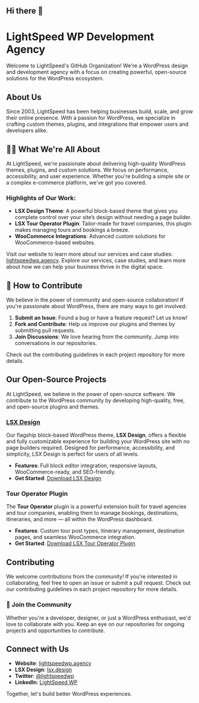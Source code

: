 ## Hi there 👋

<!--

**Here are some ideas to get you started:**

🙋‍♀️ A short introduction - what is your organization all about?
🌈 Contribution guidelines - how can the community get involved?
👩‍💻 Useful resources - where can the community find your docs? Is there anything else the community should know?
🍿 Fun facts - what does your team eat for breakfast?
🧙 Remember, you can do mighty things with the power of [Markdown](https://docs.github.com/github/writing-on-github/getting-started-with-writing-and-formatting-on-github/basic-writing-and-formatting-syntax)
-->


# LightSpeed WP Development Agency

Welcome to LightSpeed's GitHub Organization! We're a WordPress design and development agency with a focus on creating powerful, open-source solutions for the WordPress ecosystem.

## About Us

Since 2003, LightSpeed has been helping businesses build, scale, and grow their online presence. With a passion for WordPress, we specialize in crafting custom themes, plugins, and integrations that empower users and developers alike.

## 🙋‍♀️ What We're All About

At LightSpeed, we're passionate about delivering high-quality WordPress themes, plugins, and custom solutions. We focus on performance, accessibility, and user experience. Whether you're building a simple site or a complex e-commerce platform, we’ve got you covered.

### Highlights of Our Work:
- **LSX Design Theme**: A powerful block-based theme that gives you complete control over your site’s design without needing a page builder.
- **LSX Tour Operator Plugin**: Tailor-made for travel companies, this plugin makes managing tours and bookings a breeze.
- **WooCommerce Integrations**: Advanced custom solutions for WooCommerce-based websites.

Visit our website to learn more about our services and case studies: [lightspeedwp.agency](https://lightspeedwp.agency). Explore our services, case studies, and learn more about how we can help your business thrive in the digital space.

## 🌈 How to Contribute

We believe in the power of community and open-source collaboration! If you're passionate about WordPress, there are many ways to get involved:
1. **Submit an Issue**: Found a bug or have a feature request? Let us know!
2. **Fork and Contribute**: Help us improve our plugins and themes by submitting pull requests.
3. **Join Discussions**: We love hearing from the community. Jump into conversations in our repositories.

Check out the contributing guidelines in each project repository for more details.

## Our Open-Source Projects

At LightSpeed, we believe in the power of open-source software. We contribute to the WordPress community by developing high-quality, free, and open-source plugins and themes.

### [LSX Design](https://lsx.design)
Our flagship block-based WordPress theme, **LSX Design**, offers a flexible and fully customizable experience for building your WordPress site with no page builders required. Designed for performance, accessibility, and simplicity, LSX Design is perfect for users of all levels.

- **Features**: Full block editor integration, responsive layouts, WooCommerce-ready, and SEO-friendly.
- **Get Started**: [Download LSX Design](https://wordpress.org/themes/lsx-design/)

### Tour Operator Plugin
The **Tour Operator** plugin is a powerful extension built for travel agencies and tour companies, enabling them to manage bookings, destinations, itineraries, and more — all within the WordPress dashboard.

- **Features**: Custom tour post types, itinerary management, destination pages, and seamless WooCommerce integration.
- **Get Started**: [Download LSX Tour Operator Plugin](https://wordpress.org/plugins/tour-operator/)

## Contributing

We welcome contributions from the community! If you're interested in collaborating, feel free to open an issue or submit a pull request. Check out our contributing guidelines in each project repository for more details.

### 🤝 Join the Community
Whether you're a developer, designer, or just a WordPress enthusiast, we'd love to collaborate with you. Keep an eye on our repositories for ongoing projects and opportunities to contribute.

## Connect with Us

- **Website**: [lightspeedwp.agency](https://lightspeedwp.agency)
- **LSX Design**: [lsx.design](https://lsx.design)
- **Twitter**: [@lightspeedwp](https://twitter.com/lightspeedwp)
- **LinkedIn**: [LightSpeed WP](https://www.linkedin.com/company/lightspeed-wp/)

Together, let's build better WordPress experiences.
